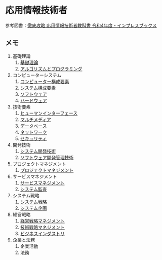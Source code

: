 # 応用情報技術者

参考図書：[徹底攻略 応用情報技術者教科書 令和4年度 - インプレスブックス](https://book.impress.co.jp/books/1121101057)

## メモ

1. 基礎理論
   1. [基礎理論](01_01_base.html)
   2. [アルゴリズムとプログラミング](01_02_algorithm.html)
2. コンピューターシステム
   1. [コンピューター構成要素](02_01_computer_components.html)
   2. [システム構成要素](02_02_system_components.html)
   2. [ソフトウェア](02_03_software.html)
   2. [ハードウェア](02_04_hardware.html)
3. 技術要素
   1. [ヒューマンインターフェース](03_01_human_interface.html)
   2. [マルチメディア](03_02_multimedia.html)
   3. [データベース](03_03_database.html)
   4. [ネットワーク](03_04_network.html)
   5. [セキュリティ](03_05_security.html)
4. 開発技術
   1. [システム開発技術](04_01_system_development.html)
   2. [ソフトウェア開発管理技術](04_02_development_management.html)
5. プロジェクトマネジメント
   1. [プロジェクトマネジメント](05_01_project_management.html)
6. サービスマネジメント
   1. [サービスマネジメント](06_01_service_management.html)
   2. [システム監査](06_02_system_audit.html)
7. システム戦略
   1. [システム戦略](07_01_system_strategy.html)
   2. [システム企画](07_02_systematization_plannning.html)
8. 経営戦略
   1. [経営戦略マネジメント](08_01_business_strategy_management.html)
   2. [技術戦略マネジメント](08_02_technology_strategy_management.html)
   3. [ビジネスインダストリ](08_03_business_industry.html)
9. 企業と法務
   1. 企業活動
   2. 法務
